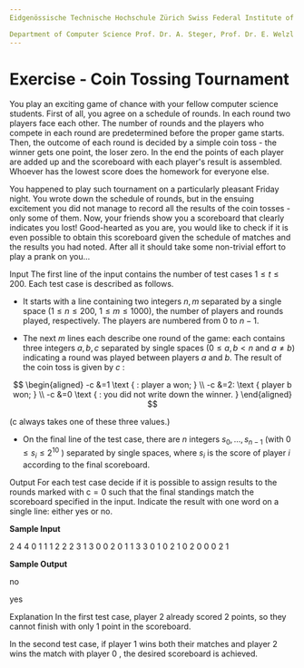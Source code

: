 ```yaml
---
Eidgenössische Technische Hochschule Zürich Swiss Federal Institute of Technology Zurich Algorithms Lab HS22

Department of Computer Science Prof. Dr. A. Steger, Prof. Dr. E. Welzl cadmo.ethz.ch/education/lectures/HS22/algolab
---
```


# Exercise - Coin Tossing Tournament

You play an exciting game of chance with your fellow computer science students. First of all, you agree on a schedule of rounds. In each round two players face each other. The number of rounds and the players who compete in each round are predetermined before the proper game starts. Then, the outcome of each round is decided by a simple coin toss - the winner gets one point, the loser zero. In the end the points of each player are added up and the scoreboard with each player's result is assembled. Whoever has the lowest score does the homework for everyone else.

You happened to play such tournament on a particularly pleasant Friday night. You wrote down the schedule of rounds, but in the ensuing excitement you did not manage to record all the results of the coin tosses - only some of them. Now, your friends show you a scoreboard that clearly indicates you lost! Good-hearted as you are, you would like to check if it is even possible to obtain this scoreboard given the schedule of matches and the results you had noted. After all it should take some non-trivial effort to play a prank on you...

Input The first line of the input contains the number of test cases $1 \leqslant t \leqslant 200$. Each test case is described as follows.

- It starts with a line containing two integers $n, m$ separated by a single space $(1 \leqslant n \leqslant 200$, $1 \leqslant m \leqslant 1000)$, the number of players and rounds played, respectively. The players are numbered from 0 to $n-1$.

- The next $m$ lines each describe one round of the game: each contains three integers $a, b, c$ separated by single spaces $(0 \leqslant a, b<n$ and $a \neq b)$ indicating a round was played between players $a$ and $b$. The result of the coin toss is given by $c$ :

$$
\begin{aligned}
-c &=1 \text { : player a won; } \\
-c &=2: \text { player b won; } \\
-c &=0 \text { : you did not write down the winner. }
\end{aligned}
$$

(c always takes one of these three values.)

- On the final line of the test case, there are $n$ integers $s_{0}, \ldots, s_{n-1}$ (with $0 \leqslant s_{i} \leqslant 2^{10}$ ) separated by single spaces, where $s_{i}$ is the score of player $i$ according to the final scoreboard.

Output For each test case decide if it is possible to assign results to the rounds marked with $\mathrm{c}=0$ such that the final standings match the scoreboard specified in the input. Indicate the result with one word on a single line: either yes or no.

**Sample Input**

2
4 4
0 1 1
1 2 2
2 3 1
3 0 0
2 0 1 1
3 3
0 1 0
2 1 0
2 0 0
0 2 1

**Sample Output**

no

yes

Explanation In the first test case, player 2 already scored 2 points, so they cannot finish with only 1 point in the scoreboard.

In the second test case, if player 1 wins both their matches and player 2 wins the match with player 0 , the desired scoreboard is achieved.